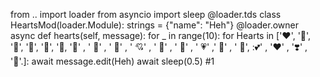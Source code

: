 from .. import loader from asyncio import sleep @loader.tds class HeartsMod(loader.Module): strings = {"name": "Heh"} @loader.owner async def hearts(self, message): for _ in range(10): for Hearts in ['❤', '️🧡', '💛', '💚', '💙', '💜, '🤎' , ' 🖤' , ' 🤍' , ' 💘' , ' 💝' , ' 💖' , ' 💗' ,' 💓' , ' 💞', :💕' , '❤️' , '❣️' , '💟'.]: await message.edit(Heh) await sleep(0.5) #1
